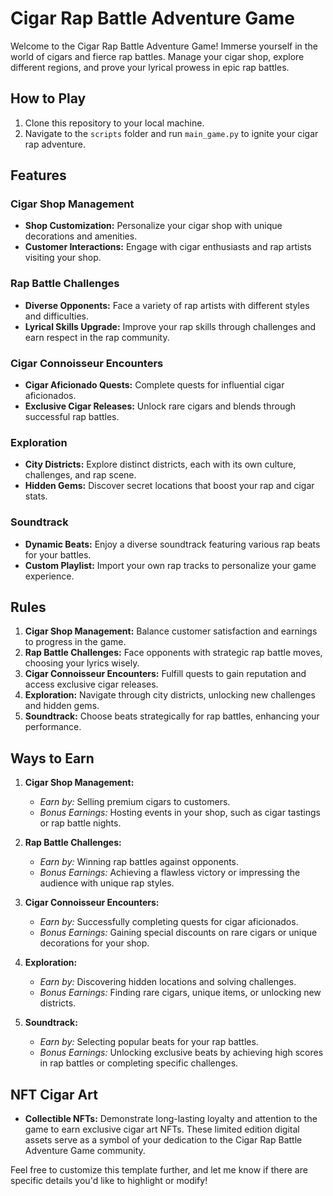# Cigar Rap Battle Adventure Game

Welcome to the Cigar Rap Battle Adventure Game! Immerse yourself in the world of cigars and fierce rap battles. Manage your cigar shop, explore different regions, and prove your lyrical prowess in epic rap battles.

## How to Play

1. Clone this repository to your local machine.
2. Navigate to the `scripts` folder and run `main_game.py` to ignite your cigar rap adventure.

## Features

### Cigar Shop Management
- **Shop Customization:** Personalize your cigar shop with unique decorations and amenities.
- **Customer Interactions:** Engage with cigar enthusiasts and rap artists visiting your shop.

### Rap Battle Challenges
- **Diverse Opponents:** Face a variety of rap artists with different styles and difficulties.
- **Lyrical Skills Upgrade:** Improve your rap skills through challenges and earn respect in the rap community.

### Cigar Connoisseur Encounters
- **Cigar Aficionado Quests:** Complete quests for influential cigar aficionados.
- **Exclusive Cigar Releases:** Unlock rare cigars and blends through successful rap battles.

### Exploration
- **City Districts:** Explore distinct districts, each with its own culture, challenges, and rap scene.
- **Hidden Gems:** Discover secret locations that boost your rap and cigar stats.

### Soundtrack
- **Dynamic Beats:** Enjoy a diverse soundtrack featuring various rap beats for your battles.
- **Custom Playlist:** Import your own rap tracks to personalize your game experience.

## Rules

1. **Cigar Shop Management:** Balance customer satisfaction and earnings to progress in the game.
2. **Rap Battle Challenges:** Face opponents with strategic rap battle moves, choosing your lyrics wisely.
3. **Cigar Connoisseur Encounters:** Fulfill quests to gain reputation and access exclusive cigar releases.
4. **Exploration:** Navigate through city districts, unlocking new challenges and hidden gems.
5. **Soundtrack:** Choose beats strategically for rap battles, enhancing your performance.

## Ways to Earn

1. **Cigar Shop Management:**
   - *Earn by:* Selling premium cigars to customers.
   - *Bonus Earnings:* Hosting events in your shop, such as cigar tastings or rap battle nights.

2. **Rap Battle Challenges:**
   - *Earn by:* Winning rap battles against opponents.
   - *Bonus Earnings:* Achieving a flawless victory or impressing the audience with unique rap styles.

3. **Cigar Connoisseur Encounters:**
   - *Earn by:* Successfully completing quests for cigar aficionados.
   - *Bonus Earnings:* Gaining special discounts on rare cigars or unique decorations for your shop.

4. **Exploration:**
   - *Earn by:* Discovering hidden locations and solving challenges.
   - *Bonus Earnings:* Finding rare cigars, unique items, or unlocking new districts.

5. **Soundtrack:**
   - *Earn by:* Selecting popular beats for your rap battles.
   - *Bonus Earnings:* Unlocking exclusive beats by achieving high scores in rap battles or completing specific challenges.

## NFT Cigar Art

- **Collectible NFTs:** Demonstrate long-lasting loyalty and attention to the game to earn exclusive cigar art NFTs. These limited edition digital assets serve as a symbol of your dedication to the Cigar Rap Battle Adventure Game community.

Feel free to customize this template further, and let me know if there are specific details you'd like to highlight or modify!